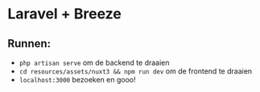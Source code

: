 # Laravel + Breeze

## Runnen:

* `php artisan serve` om de backend te draaien
* `cd resources/assets/nuxt3 && npm run dev` om de frontend te draaien
* `localhost:3000` bezoeken en gooo!
